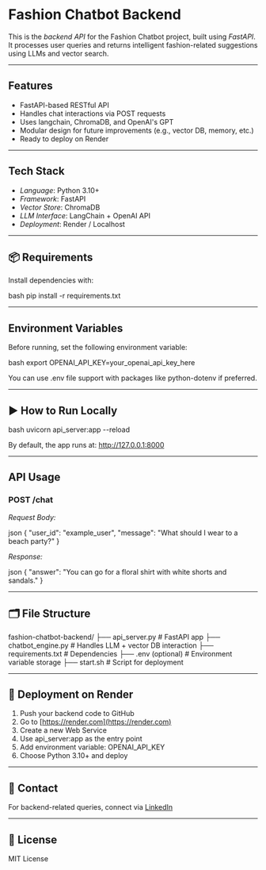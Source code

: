 #  Fashion Chatbot Backend

This is the *backend API* for the Fashion Chatbot project, built using *FastAPI*. It processes user queries and returns intelligent fashion-related suggestions using LLMs and vector search.

---

##  Features

* FastAPI-based RESTful API
* Handles chat interactions via POST requests
* Uses langchain, ChromaDB, and OpenAI's GPT
* Modular design for future improvements (e.g., vector DB, memory, etc.)
* Ready to deploy on Render

---

##  Tech Stack

* *Language*: Python 3.10+
* *Framework*: FastAPI
* *Vector Store*: ChromaDB
* *LLM Interface*: LangChain + OpenAI API
* *Deployment*: Render / Localhost

---

## 📦 Requirements

Install dependencies with:

bash
pip install -r requirements.txt


---

##  Environment Variables

Before running, set the following environment variable:

bash
export OPENAI_API_KEY=your_openai_api_key_here


You can use .env file support with packages like python-dotenv if preferred.

---

## ▶ How to Run Locally

bash
uvicorn api_server:app --reload


By default, the app runs at: http://127.0.0.1:8000

---

##  API Usage

### POST /chat

*Request Body:*

json
{
  "user_id": "example_user",
  "message": "What should I wear to a beach party?"
}


*Response:*

json
{
  "answer": "You can go for a floral shirt with white shorts and sandals."
}


---

## 🗂 File Structure


fashion-chatbot-backend/
├── api_server.py         # FastAPI app
├── chatbot_engine.py     # Handles LLM + vector DB interaction
├── requirements.txt      # Dependencies
├── .env (optional)       # Environment variable storage
├── start.sh              # Script for deployment


---

## 🚀 Deployment on Render

1. Push your backend code to GitHub
2. Go to [https://render.com](https://render.com)
3. Create a new Web Service
4. Use api_server:app as the entry point
5. Add environment variable: OPENAI_API_KEY
6. Choose Python 3.10+ and deploy

---

## 🤝 Contact

For backend-related queries, connect via [LinkedIn](https://www.linkedin.com/in/sumitkumarss/)

---

## 📄 License

MIT License
